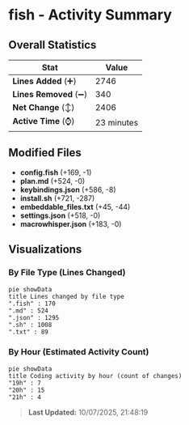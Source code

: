 # fish - Activity Summary 

## Overall Statistics

| Stat                   | Value                                                             |
| ---------------------- | ----------------------------------------------------------------- |
| **Lines Added** (➕)   | 2746                                          |
| **Lines Removed** (➖) | 340                                        |
| **Net Change** (↕)    | 2406                |
| **Active Time** (⌚)   | 23 minutes |


## Modified Files
- **config.fish** (+169, -1)
- **plan.md** (+524, -0)
- **keybindings.json** (+586, -8)
- **install.sh** (+721, -287)
- **embeddable_files.txt** (+45, -44)
- **settings.json** (+518, -0)
- **macrowhisper.json** (+183, -0)

## Visualizations

### By File Type (Lines Changed)

```mermaid
pie showData
title Lines changed by file type
".fish" : 170
".md" : 524
".json" : 1295
".sh" : 1008
".txt" : 89
```

### By Hour (Estimated Activity Count)

```mermaid
pie showData
title Coding activity by hour (count of changes)
"19h" : 7
"20h" : 15
"21h" : 4
```


> **Last Updated:** 10/07/2025, 21:48:19